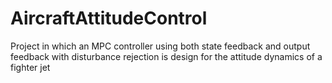 # AircraftAttitudeControl
Project in which an MPC controller using both state feedback and output feedback with disturbance rejection is design for the attitude dynamics of a fighter jet
